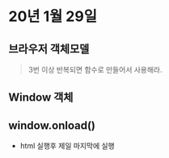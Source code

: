 # 20년 1월 29일

## 브라우저 객체모델

> 3번 이상 반복되면 함수로 만들어서 사용해라.

## Window 객체

## window.onload()

+ html 실행후 제일 마지막에 실행
